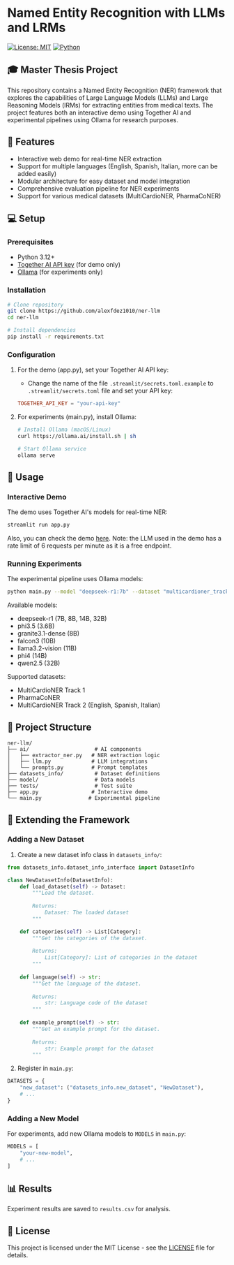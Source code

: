 # Named Entity Recognition with LLMs and LRMs

[![License: MIT](https://img.shields.io/badge/License-MIT-blue.svg)](https://opensource.org/licenses/MIT) [![Python](https://img.shields.io/badge/Python-3.12%2B-green.svg)](https://www.python.org)

## 🎓 Master Thesis Project

This repository contains a Named Entity Recognition (NER) framework that explores the capabilities of Large Language Models (LLMs) and Large Reasoning Models (lRMs) for extracting entities from medical texts. The project features both an interactive demo using Together AI and experimental pipelines using Ollama for research purposes.

## 🚀 Features

- Interactive web demo for real-time NER extraction
- Support for multiple languages (English, Spanish, Italian, more can be added easily)
- Modular architecture for easy dataset and model integration
- Comprehensive evaluation pipeline for NER experiments
- Support for various medical datasets (MultiCardioNER, PharmaCoNER)

## 💻 Setup

### Prerequisites

- Python 3.12+
- [Together AI API key](https://www.together.ai/) (for demo only)
- [Ollama](https://ollama.ai/) (for experiments only)

### Installation

```bash
# Clone repository
git clone https://github.com/alexfdez1010/ner-llm
cd ner-llm

# Install dependencies
pip install -r requirements.txt
```

### Configuration

1. For the demo (app.py), set your Together AI API key:
   - Change the name of the file `.streamlit/secrets.toml.example` to `.streamlit/secrets.toml` file and set your API key:

   ```toml
   TOGETHER_API_KEY = "your-api-key"
   ```

2. For experiments (main.py), install Ollama:

   ```bash
   # Install Ollama (macOS/Linux)
   curl https://ollama.ai/install.sh | sh
   
   # Start Ollama service
   ollama serve
   ```

## 🎯 Usage

### Interactive Demo

The demo uses Together AI's models for real-time NER:

```bash
streamlit run app.py
```

Also, you can check the demo [here](https://ner-llm.streamlit.app).
Note: the LLM used in the demo has a rate limit of 6 requests per minute as it is a free endpoint.

### Running Experiments

The experimental pipeline uses Ollama models:

```bash
python main.py --model "deepseek-r1:7b" --dataset "multicardioner_track1"
```

Available models:

- deepseek-r1 (7B, 8B, 14B, 32B)
- phi3.5 (3.6B)
- granite3.1-dense (8B)
- falcon3 (10B)
- llama3.2-vision (11B)
- phi4 (14B)
- qwen2.5 (32B)

Supported datasets:

- MultiCardioNER Track 1
- PharmaCoNER
- MultiCardioNER Track 2 (English, Spanish, Italian)

## 📁 Project Structure

```text
ner-llm/
├── ai/                     # AI components
│   ├── extractor_ner.py   # NER extraction logic
│   ├── llm.py             # LLM integrations
│   └── prompts.py         # Prompt templates
├── datasets_info/          # Dataset definitions
├── model/                  # Data models
├── tests/                  # Test suite
├── app.py                 # Interactive demo
└── main.py               # Experimental pipeline
```

## 🔧 Extending the Framework

### Adding a New Dataset

1. Create a new dataset info class in `datasets_info/`:

```python
from datasets_info.dataset_info_interface import DatasetInfo

class NewDatasetInfo(DatasetInfo):
    def load_dataset(self) -> Dataset:
        """Load the dataset.
        
        Returns:
            Dataset: The loaded dataset
        """

    def categories(self) -> List[Category]:
        """Get the categories of the dataset.
        
        Returns:
            List[Category]: List of categories in the dataset
        """
    
    def language(self) -> str:
        """Get the language of the dataset.
        
        Returns:
            str: Language code of the dataset
        """
    
    def example_prompt(self) -> str:
        """Get an example prompt for the dataset.
        
        Returns:
            str: Example prompt for the dataset
        """
```

2. Register in `main.py`:

```python
DATASETS = {
    "new_dataset": ("datasets_info.new_dataset", "NewDataset"),
    # ...
}
```

### Adding a New Model

For experiments, add new Ollama models to `MODELS` in `main.py`:

```python
MODELS = [
    "your-new-model",
    # ...
]
```

## 📊 Results

Experiment results are saved to `results.csv` for analysis.

## 📄 License

This project is licensed under the MIT License - see the [LICENSE](LICENSE) file for details.
